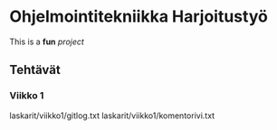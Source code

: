 # Ohjelmointitekniikka Harjoitustyö

This is a **fun** *project*

## Tehtävät
### Viikko 1

laskarit/viikko1/gitlog.txt
laskarit/viikko1/komentorivi.txt
